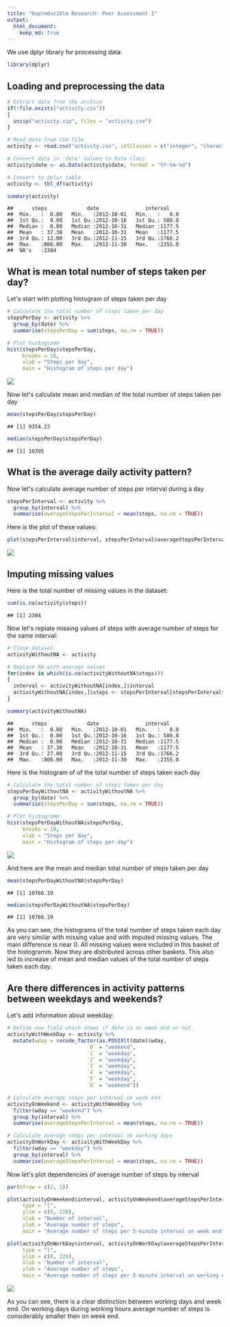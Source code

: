 ```yaml
---
title: "Reproducible Research: Peer Assessment 1"
output: 
  html_document:
    keep_md: true
---
```




We use dplyr library for processing data:


```r
library(dplyr)
```

## Loading and preprocessing the data


```r
# Extract data from the archive
if(!file.exists("activity.csv"))
{
  unzip("activity.zip", files = "activity.csv")
}

# Read data from CSV-file
activity <- read.csv("activity.csv", colClasses = c("integer", "character", "integer"))

# Convert data in 'date' column to Date class
activity$date <- as.Date(activity$date, format = "%Y-%m-%d")

# Convert to dplyr table
activity <- tbl_df(activity)

summary(activity)
```

```
##      steps             date               interval     
##  Min.   :  0.00   Min.   :2012-10-01   Min.   :   0.0  
##  1st Qu.:  0.00   1st Qu.:2012-10-16   1st Qu.: 588.8  
##  Median :  0.00   Median :2012-10-31   Median :1177.5  
##  Mean   : 37.38   Mean   :2012-10-31   Mean   :1177.5  
##  3rd Qu.: 12.00   3rd Qu.:2012-11-15   3rd Qu.:1766.2  
##  Max.   :806.00   Max.   :2012-11-30   Max.   :2355.0  
##  NA's   :2304
```

## What is mean total number of steps taken per day?

Let's start with plotting histogram of steps taken per day


```r
# Calculate the total number of steps taken per day
stepsPerDay <- activity %>%
  group_by(date) %>%
  summarise(stepsPerDay = sum(steps, na.rm = TRUE))

# Plot histogramm
hist(stepsPerDay$stepsPerDay, 
     breaks = 10,
     xlab = "Steps per day", 
     main = "Histogram of steps per day")
```

![](PA1_template_files/figure-html/stepsPerDay-1.png)<!-- -->


Now let's calculate mean and median of the total number of steps taken per day


```r
mean(stepsPerDay$stepsPerDay)
```

```
## [1] 9354.23
```

```r
median(stepsPerDay$stepsPerDay)
```

```
## [1] 10395
```

## What is the average daily activity pattern?

Now let's calculate average number of steps per interval during a day


```r
stepsPerInterval <- activity %>%
  group_by(interval) %>%
  summarise(averageStepsPerInterval = mean(steps, na.rm = TRUE))
```

Here is the plot of these values:


```r
plot(stepsPerInterval$interval, stepsPerInterval$averageStepsPerInterval, type = "l", xlab = "Number of interval", ylab = "Average number of steps", main = "Average number of steps per 5-minute interval")
```

![](PA1_template_files/figure-html/stepsPerInterval-1.png)<!-- -->

## Imputing missing values

Here is the total number of missing values in the dataset:


```r
sum(is.na(activity$steps))
```

```
## [1] 2304
```

Now let's replate missing values of steps with average number of steps for the same interval:


```r
# Clone dataset
activityWithoutNA <- activity

# Replace NA with average values
for(index in which(is.na(activityWithoutNA$steps)))
{
  interval <- activityWithoutNA[index,]$interval
  activityWithoutNA[index,]$steps <- stepsPerInterval[stepsPerInterval$interval == interval,]$averageStepsPerInterval
}

summary(activityWithoutNA)
```

```
##      steps             date               interval     
##  Min.   :  0.00   Min.   :2012-10-01   Min.   :   0.0  
##  1st Qu.:  0.00   1st Qu.:2012-10-16   1st Qu.: 588.8  
##  Median :  0.00   Median :2012-10-31   Median :1177.5  
##  Mean   : 37.38   Mean   :2012-10-31   Mean   :1177.5  
##  3rd Qu.: 27.00   3rd Qu.:2012-11-15   3rd Qu.:1766.2  
##  Max.   :806.00   Max.   :2012-11-30   Max.   :2355.0
```

Here is the histogram of of the total number of steps taken each day


```r
# Calculate the total number of steps taken per day
stepsPerDayWithoutNA <- activityWithoutNA %>%
  group_by(date) %>%
  summarise(stepsPerDay = sum(steps, na.rm = TRUE))

# Plot histogramm
hist(stepsPerDayWithoutNA$stepsPerDay, 
     breaks = 10,
     xlab = "Steps per day", 
     main = "Histogram of steps per day")
```

![](PA1_template_files/figure-html/stepsPerDayWithoutNA-1.png)<!-- -->

And here are the mean and median  total number of steps taken per day


```r
mean(stepsPerDayWithoutNA$stepsPerDay)
```

```
## [1] 10766.19
```

```r
median(stepsPerDayWithoutNA$stepsPerDay)
```

```
## [1] 10766.19
```

As you can see, the histograms of the total number of steps taken each day are very similar with missing value and with imputed missing values. The main difference is near 0. All missing values were included in this basket of the histogramm. Now they are distributed across other baskets. This also led to increase of mean and median values of the total number of steps taken each day.

## Are there differences in activity patterns between weekdays and weekends?

Let's add information about weekday:


```r
# Define new field which shows if date is an week end or not.
activityWithWeekDay <- activity %>%
  mutate(wday = recode_factor(as.POSIXlt(date)$wday, 
                          `0` = "weekend", 
                          `1` = "weekday", 
                          `2` = "weekday", 
                          `3` = "weekday", 
                          `4` = "weekday", 
                          `5` = "weekday", 
                          `6` = "weekend"))

# Calculate average steps per interwal on week end
activityOnWeekend <- activityWithWeekDay %>%
  filter(wday == "weekend") %>%
  group_by(interval) %>%
  summarise(averageStepsPerInterval = mean(steps, na.rm = TRUE))

# Calculate average steps per interwal on working days
activityOnWorkDay <- activityWithWeekDay %>%
  filter(wday == "weekday") %>%
  group_by(interval) %>%
  summarise(averageStepsPerInterval = mean(steps, na.rm = TRUE))
```
Now let's plot dependencies of average number of steps by interval


```r
par(mfrow = c(2, 1))

plot(activityOnWeekend$interval, activityOnWeekend$averageStepsPerInterval, 
     type = "l",
     ylim = c(0, 220),
     xlab = "Number of interval", 
     ylab = "Average number of steps", 
     main = "Average number of steps per 5-minute interval on week end")

plot(activityOnWorkDay$interval, activityOnWorkDay$averageStepsPerInterval, 
     type = "l",
     ylim = c(0, 220),
     xlab = "Number of interval", 
     ylab = "Average number of steps", 
     main = "Average number of steps per 5-minute interval on working day")
```

![](PA1_template_files/figure-html/stepsPerIntervalOnWeekDays-1.png)<!-- -->

As you can see, there is a clear distinction between working days and week end. On working days during working hours average number of steps is considerably smaller then on week end. 
